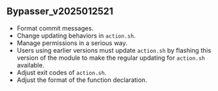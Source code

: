 ## Bypasser_v2025012521

- Format commit messages. 
- Change updating behaviors in ``action.sh``. 
- Manage permissions in a serious way. 
- Users using earlier versions must update ``action.sh`` by flashing this version of the module to make the regular updating for ``action.sh`` available. 
- Adjust exit codes of ``action.sh``. 
- Adjust the format of the function declaration. 
